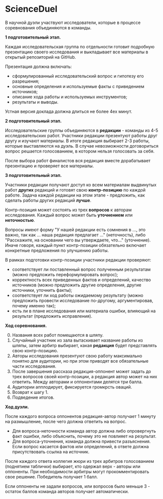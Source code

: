 # ScienceDuel

В научной дуэли участвуют исследователи, которые в процессе соревнования объединяются в команды.

**1 подготовительный этап.**

Каждая исследовательская группа по отдельности готовит подробную презентацию своего исследования и выкладывает все материалы в открытый репозиторий на GitHub.

Презентация должна включать:
- сформулированный исследовательский вопрос и гипотезу его разрешения;
- основные определения и используемые факты с приведением источников;
- описание хода работы и используемых инструментов;
- результаты и выводы.

Устная версия доклада должна длиться не более 4ех минут.

**2 подготовительный этап.**

Исследовательские группы объединяются в **редакции** - команды из 4-5 исследовательских работ. Участники редакции презентуют работы друг другу и изучают материалы. В итоге редакция выбирает 2-3 работы, которые выставляются на дуэль. В случае невозможности договориться вопрос решается голосованием, в котором нельзя голосовать за себя.

После выбора работ финалистов вся редакция вместе дорабатывает презентацию и проверяет все материалы.

**3 подготовительный этап.**

Участники редакции получают доступ ко всем материалам выдвинутых работ **других** редакций и готовят свою **контр-позицию** по каждой работе. Задача каждой редакции на этом этапе - предложить, как сделать работы других редакций **лучше**.

Контр-позиция может состоять из трех **вопросов** к авторам исследования. Каждый вопрос может быть **уточнением** или **неточностью**.

Вопросы имеют форму "У нашей редакции есть сомнения в ..., это важно, так как ... наша редакция предлагает ..." (неточность), либо "Расскажите, на основании чего вы утверждаете, что..." (уточнение). Иначе говоря, каждый пункт контр-позиции обязательно включает конкретные предложения по улучшению работы.

В рамках подготовки контр-позиции участники редакции проверяют:
- соответствует ли поставленный вопрос полученным результатам (можно предложить переформулировать вопрос);
- корректность всех приведенных фактов и определений, качество источников (можно предложить другие определения, другие источники, уточнить факты);
- соответствует ли ход работы ожидаемому результату (можно предложить провести исследование по-другому, аргументировав, почему именно так);
- есть ли в плане исследования или материала ошибки, влияющий на результат (предложить исправления).

**Ход соревнования.**

0. Названия всех работ помещаются в шляпу. 
1. Случайный участник из зала вытаскивает название работы из шляпы, затем арбитр выбирает, какая **редакция** будет представлять свою контр-позицию.
2. Авторы исследования презентуют свою работу максимально понятно для аудитории, но при этом приводят все обязательные части исследования.
3. После завершения рассказа редакция-оппонент может задать до трех вопросов своей контр-позиции, а редакция автор может на них ответить. Между авторами и оппонентами делятся три балла.
5. Аудитории апплодирует, фиксируется громкрсть оваций.
6. Возврат к шагу 1.
7. Подведение итогов.

**Ход дуэли.**

После каждого вопроса оппонентов редакция-автор получает 1 минуту на размышление, после чего должна ответить на вопрос. 

- Для вопроса-неточности команда автор должна либо опровергнуть факт ошибки, либо объяснить, почему это не повлияет на результат.
- Для вопроса-уточнения, команда должна привести разъяснения. Если вопрос касается фактов или определений, в ответе должна присутствовать ссылка на источник.

После каждого ответа коллегия жюри из трех арбитров голосованием (поднятием таблички) выбирает, кто одержал верх - авторы или оппоненты. При необходимости арбитры могут прокомментировать свое решение. Победитель получает 1 балл.

Если оппоненты не задали вопросов, или вопросов было меньше 3 - остаток баллов команда авторов получает автоматически.



